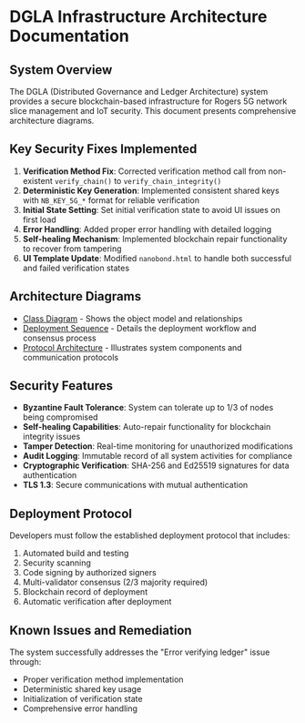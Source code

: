 # DGLA Infrastructure Architecture Documentation

## System Overview
The DGLA (Distributed Governance and Ledger Architecture) system provides a secure blockchain-based infrastructure for Rogers 5G network slice management and IoT security. This document presents comprehensive architecture diagrams.

## Key Security Fixes Implemented
1. **Verification Method Fix**: Corrected verification method call from non-existent `verify_chain()` to `verify_chain_integrity()`
2. **Deterministic Key Generation**: Implemented consistent shared keys with `NB_KEY_5G_*` format for reliable verification
3. **Initial State Setting**: Set initial verification state to avoid UI issues on first load
4. **Error Handling**: Added proper error handling with detailed logging
5. **Self-healing Mechanism**: Implemented blockchain repair functionality to recover from tampering
6. **UI Template Update**: Modified `nanobond.html` to handle both successful and failed verification states

## Architecture Diagrams
- [Class Diagram](./DGLA_Blockchain_Class_Diagram.png) - Shows the object model and relationships
- [Deployment Sequence](./DGLA_Deployment_Sequence.png) - Details the deployment workflow and consensus process
- [Protocol Architecture](./DGLA_Protocol_Architecture.png) - Illustrates system components and communication protocols

## Security Features
- **Byzantine Fault Tolerance**: System can tolerate up to 1/3 of nodes being compromised
- **Self-healing Capabilities**: Auto-repair functionality for blockchain integrity issues
- **Tamper Detection**: Real-time monitoring for unauthorized modifications
- **Audit Logging**: Immutable record of all system activities for compliance
- **Cryptographic Verification**: SHA-256 and Ed25519 signatures for data authentication
- **TLS 1.3**: Secure communications with mutual authentication

## Deployment Protocol
Developers must follow the established deployment protocol that includes:
1. Automated build and testing
2. Security scanning
3. Code signing by authorized signers
4. Multi-validator consensus (2/3 majority required)
5. Blockchain record of deployment
6. Automatic verification after deployment

## Known Issues and Remediation
The system successfully addresses the "Error verifying ledger" issue through:
- Proper verification method implementation
- Deterministic shared key usage
- Initialization of verification state
- Comprehensive error handling
